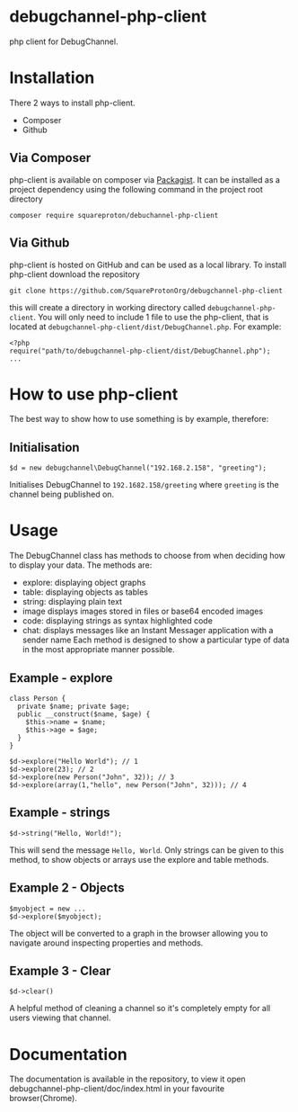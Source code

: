 debugchannel-php-client
=======================

php client for DebugChannel.

Installation
============

There 2 ways to install php-client.
- Composer
- Github

Via Composer
------------

php-client is available on composer via [Packagist](https://packagist.org/).
It can be installed as a project dependency using the following command in the project root directory
```
composer require squareproton/debuchannel-php-client
```


Via Github
----------

php-client is hosted on GitHub and can be used as a local library.
To install php-client download the repository
```
git clone https://github.com/SquareProtonOrg/debugchannel-php-client
```
this will create a directory in working directory called `debugchannel-php-client`.
You will only need to include 1 file to use the php-client, that is located at `debugchannel-php-client/dist/DebugChannel.php`.
For example:
```
<?php
require("path/to/debugchannel-php-client/dist/DebugChannel.php");
...
```

How to use php-client
=====================

The best way to show how to use something is by example, therefore:

Initialisation
--------------

```
$d = new debugchannel\DebugChannel("192.168.2.158", "greeting");
```
Initialises DebugChannel to `192.1682.158/greeting` where `greeting` is the channel being published on.

Usage
=====

The DebugChannel class has  methods to choose from when deciding how to display your data.
The methods are:
- explore: displaying object graphs
- table: displaying objects as tables
- string: displaying plain text
- image displays images stored in files or base64 encoded images
- code: displaying strings as syntax highlighted code
- chat: displays messages like an Instant Messager application with a sender name
Each method is designed to show a particular type of data in the most appropriate manner possible.

Example - explore
-----------------
```
class Person {
  private $name; private $age;
  public __construct($name, $age) { 
    $this->name = $name; 
    $this->age = $age; 
  }
}

$d->explore("Hello World"); // 1
$d->explore(23); // 2
$d->explore(new Person("John", 32)); // 3
$d->explore(array(1,"hello", new Person("John", 32))); // 4
```


Example - strings
-------------------
```
$d->string("Hello, World!");
```
This will send the message `Hello, World`. Only strings can be given to this method, 
to show objects or arrays use the explore and table methods.


Example 2 - Objects
-------------------
```
$myobject = new ...
$d->explore($myobject);
```
The object will be converted to a graph in the browser allowing you to navigate around inspecting properties and methods.


Example 3 - Clear
-----------------
```
$d->clear()
````
A helpful method of cleaning a channel so it's completely empty for all users viewing that channel.


Documentation
=============
The documentation is available in the repository, to view it open debugchannel-php-client/doc/index.html in your favourite browser(Chrome).
